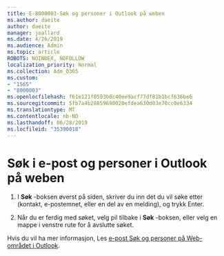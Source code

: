 ```yaml
---
title: E-8000003-Søk og personer i Outlook på weben
ms.author: daeite
author: daeite
manager: joallard
ms.date: 4/26/2019
ms.audience: Admin
ms.topic: article
ROBOTS: NOINDEX, NOFOLLOW
localization_priority: Normal
ms.collection: Adm_O365
ms.custom:
- "1565"
- "8000003"
ms.openlocfilehash: f61e121f0593b0c40ee9acf77df81b1bcf636be6
ms.sourcegitcommit: 5fb7a4b28859690020efdea630d03e70cc0e6334
ms.translationtype: MT
ms.contentlocale: nb-NO
ms.lasthandoff: 06/28/2019
ms.locfileid: "35390018"
---
```

# <a name="search-mail-and-people-on-outlook-on-the-web"></a>Søk i e-post og personer i Outlook på weben

1. I **Søk** -boksen øverst på siden, skriver du inn det du vil søke etter (kontakt, e-postemnet, eller en del av en melding), og trykk Enter.

2. Når du er ferdig med søket, velg pil tilbake i **Søk** -boksen, eller velg en mappe i venstre rute for å avslutte søket.

Hvis du vil ha mer informasjon, Les [e-post Søk og personer på Web-området i Outlook](https://support.office.com/article/b27e5eb7-3255-4c61-bf16-1c6a16bc2e6b).